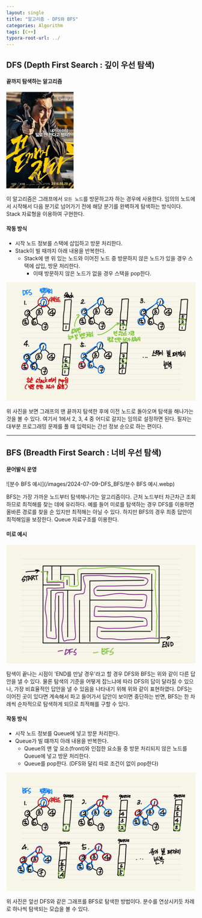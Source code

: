 ```yaml
---
layout: single
title: "알고리즘 - DFS와 BFS"
categories: Algorithm
tags: [C++]
typora-root-url: ../
---
```




## DFS (Depth First Search : 깊이 우선 탐색)

#### 끝까지 탐색하는 알고리즘

<img src="/images/2024-07-09-DFS_BFS/끝까지 간다.webp" alt="끝까지 간다" style="zoom:25%;" />

이 알고리즘은 그래프에서 `모든 노드`를 방문하고자 하는 경우에 사용한다. 임의의 노드에서 시작해서 다음 분기로 넘어가기 전에 해당 분기를 완벽하게 탐색하는 방식이다. Stack 자료형을 이용하여 구현한다.

#### 작동 방식

- 시작 노드 정보를 스택에 삽입하고 방문 처리한다.
- Stack이 빌 때까지 아래 내용을 반복한다.
  - Stack에 맨 위 있는 노드와 이어진 노드 중 방문하지 않은 노드가 있을 경우 스택에 삽입, 방문 처리한다.
    - 이때 방문하지 않은 노드가 없을 경우 스택을 pop한다.

![DFS](/images/2024-07-09-DFS_BFS/DFS.jpg)

위 사진을 보면 그래프의 맨 끝까지 탐색한 후에 이전 노드로 돌아오며 탐색을 해나가는 것을 볼 수 있다. 여기서 1에서 2, 3, 4 중 어디로 갈지는 임의로 설정하면 된다. 필자는 대부분 프로그래밍 문제를 풀 때 입력되는 간선 정보 순으로 하는 편이다.

------



## BFS (Breadth First Search : 너비 우선 탐색)

#### 문어발식 운영

![분수 BFS 예시](/images/2024-07-09-DFS_BFS/분수 BFS 예시.webp)

BFS는 가장 가까운 노드부터 탐색해나가는 알고리즘이다. 근처 노드부터 차근차근 조회하므로 최적해를 찾는 데에 유리하다. 예를 들어 미로를 탐색하는 경우 DFS를 이용하면 올바른 경로를 찾을 순 있지만 최적해는 아닐 수 있다. 하지만 BFS의 경우 최종 답안이 최적해임을 보장한다. Queue 자료구조를 이용한다.

#### 미로 예시

![KakaoTalk_20240710_110756289](/images/2024-07-09-DFS_BFS/KakaoTalk_20240710_110756289.jpg)

탐색이 끝나는 시점이 'END를 만날 경우'라고 할 경우 DFS와 BFS는 위와 같이 다른 답안을 낼 수 있다. 물론 탐색의 기준을 어떻게 잡느냐에 따라 DFS의 답이 달라질 수 있으나, 가장 비효율적인 답안을 낼 수 있음을 나타내기 위해 위와 같이 표현하였다. DFS는 이어진 곳이 있다면 계속해서 파고 들어가서 답안이 보이면 중단하는 반면, BFS는 한 차례씩 순차적으로 탐색하게 되므로 최적해를 구할 수 있다.

#### 작동 방식

- 시작 노드 정보를 Queue에 넣고 방문 처리한다.
- Queue가 빌 떄까지 아래 내용을 반복한다.
  - Queue의 맨 앞 요소(front)와 인접한 요소들 중 방문 처리되지 않은 노드를 Queue에 넣고 방문 처리한다.
  - Queue를 pop한다. (DFS와 달리 따로 조건이 없이 pop한다)

![KakaoTalk_20240710_110756289_01](/images/2024-07-09-DFS_BFS/KakaoTalk_20240710_110756289_01.jpg)

위 사진은 앞선 DFS와 같은 그래프를 BFS로 탐색한 방법이다. 분수를 연상시키듯 차례로 하나씩 탐색되는 모습을 볼 수 있다.